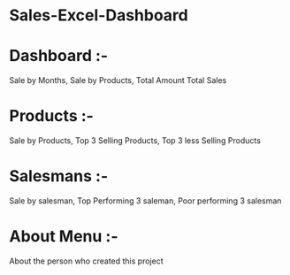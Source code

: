 # Sales-Excel-Dashboard
# Dashboard :-
Sale by Months,
Sale by Products,
Total Amount
Total Sales
# Products :-
Sale by Products,
Top 3 Selling Products,
Top 3 less Selling Products
# Salesmans :-
Sale by salesman,
Top Performing 3 saleman,
Poor performing 3 salesman
# About Menu :- 
About the person who created this project
